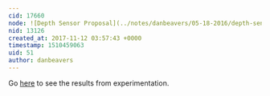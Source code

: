 ```yaml
---
cid: 17660
node: ![Depth Sensor Proposal](../notes/danbeavers/05-18-2016/depth-sensor-proposal)
nid: 13126
created_at: 2017-11-12 03:57:43 +0000
timestamp: 1510459063
uid: 51
author: danbeavers
---
```


Go [here](https://publiclab.org/notes/danbeavers/11-12-2017/depth-sensor-proposal-experimental-results) to see the results from experimentation.